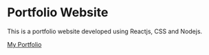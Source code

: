 # Portfolio Website

This is a portfolio website developed using Reactjs, CSS and Nodejs.

[My Portfolio](https://shubh045.github.io/My-Portfolio/)
